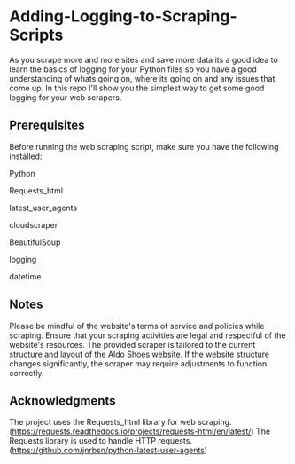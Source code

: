 # Adding-Logging-to-Scraping-Scripts

As you scrape more and more sites and save more data its a good idea to learn the basics of logging for your Python files so you have a good understanding of whats going on, where its going on and any issues that come up. In this repo I'll show you the simplest way to get some good logging for your web scrapers.


## Prerequisites
Before running the web scraping script, make sure you have the following installed:

Python

Requests_html

latest_user_agents

cloudscraper

BeautifulSoup

logging

datetime

## Notes
Please be mindful of the website's terms of service and policies while scraping. 
Ensure that your scraping activities are legal and respectful of the website's resources.
The provided scraper is tailored to the current structure and layout of the Aldo Shoes website. 
If the website structure changes significantly, the scraper may require adjustments to function correctly.

## Acknowledgments
The project uses the Requests_html library for web scraping. (https://requests.readthedocs.io/projects/requests-html/en/latest/)
The Requests library is used to handle HTTP requests. (https://github.com/jnrbsn/python-latest-user-agents)
